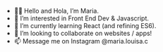 - 👩‍💻 Hello and Hola, I’m Maria.
- 🌟 I’m interested in Front End Dev & Javascript.
- 🌱 I’m currently learning React (and refining ES6).
- 💞️ I’m looking to collaborate on websites / apps! 
- 📫 Message me on Instagram @maria.louisa.c

<!---
mariaalouisaa/mariaalouisaa is a ✨ special ✨ repository because its `README.md` (this file) appears on your GitHub profile.
You can click the Preview link to take a look at your changes.
--->
